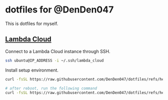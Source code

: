 # dotfiles for @DenDen047

This is dotfiles for myself.

## [Lambda Cloud](https://lambda.ai/)

Connect to a Lambda Cloud instance through SSH.
```bash
ssh ubuntu@IP_ADDRESS -i ~/.ssh/lambda_cloud
```

Install setup environment.
```bash
curl -fsSL https://raw.githubusercontent.com/DenDen047/dotfiles/refs/heads/master/setup_scripts/lambda_cloud1.sh | bash

# after reboot, run the following command
curl -fsSL https://raw.githubusercontent.com/DenDen047/dotfiles/refs/heads/master/setup_scripts/lambda_cloud2.sh | bash
```
